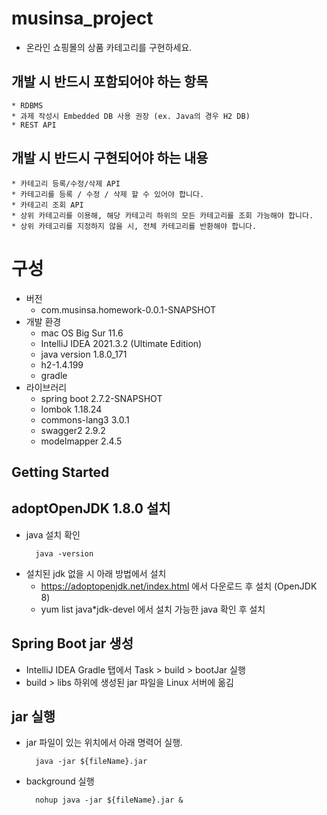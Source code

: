 # musinsa_project
  * 온라인 쇼핑몰의 상품 카테고리를 구현하세요.
  ## 개발 시 반드시 포함되어야 하는 항목
    * RDBMS
    * 과제 작성시 Embedded DB 사용 권장 (ex. Java의 경우 H2 DB)
    * REST API
   ## 개발 시 반드시 구현되어야 하는 내용
    * 카테고리 등록/수정/삭제 API
    * 카테고리를 등록 / 수정 / 삭제 할 수 있어야 합니다.
    * 카테고리 조회 API
    * 상위 카테고리를 이용해, 해당 카테고리 하위의 모든 카테고리를 조회 가능해야 합니다.
    * 상위 카테고리를 지정하지 않을 시, 전체 카테고리를 반환해야 합니다.

# 구성
  * 버전
    * com.musinsa.homework-0.0.1-SNAPSHOT
  * 개발 환경
    * mac OS Big Sur 11.6
    * IntelliJ IDEA 2021.3.2 (Ultimate Edition)
    * java version 1.8.0_171
    * h2-1.4.199
    * gradle
  * 라이브러리
    * spring boot 2.7.2-SNAPSHOT
    * lombok 1.18.24
    * commons-lang3 3.0.1
    * swagger2 2.9.2
    * modelmapper 2.4.5

## Getting Started
 ## adoptOpenJDK 1.8.0 설치
  * java 설치 확인
    ``` 
      java -version 
    ```
  * 설치된 jdk 없을 시 아래 방법에서 설치
    * https://adoptopenjdk.net/index.html 에서 다운로드 후 설치 (OpenJDK 8)
    * yum list java*jdk-devel 에서 설치 가능한 java 확인 후 설치
  
 ## Spring Boot jar 생성
  * IntelliJ IDEA Gradle 탭에서 Task > build > bootJar 실행
  * build > libs 하위에 생성된 jar 파일을 Linux 서버에 옮김
  
 ## jar 실행
  * jar 파일이 있는 위치에서 아래 명력어 실행.
    ``` 
      java -jar ${fileName}.jar

    ```
  * background 실행
    ``` 
      nohup java -jar ${fileName}.jar &

    ```
